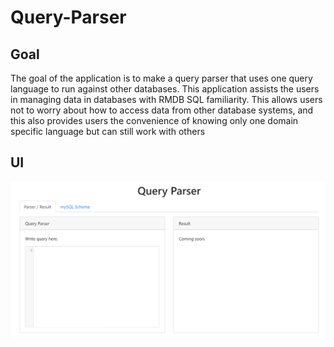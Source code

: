 # Query-Parser
## Goal
The goal of the application is to make a query parser that uses one query language to run against other databases. This application assists the users in managing data in databases with RMDB SQL familiarity. This allows users not to worry about how to access data from other database systems, and this also provides users the convenience of knowing only one domain specific language but can still work with others
## UI
![image](https://raw.githubusercontent.com/Query-Parser/Query-Parser/master/Query%20Parser.PNG)

